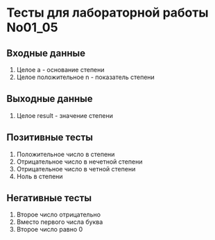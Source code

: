 # Тесты для лабораторной работы No01_05
## Входные данные
1. Целое a - основание степени
2. Целое положительное n - показатель степени
## Выходные данные
1. Целое result - значение степени
## Позитивные тесты
1. Положительное число в степени
2. Отрицательное число в нечетной степени
3. Отрицательное число в четной степени
4. Ноль в степени
## Негативные тесты
1. Второе число отрицательно
2. Вместо первого числа буква
3. Второе число равно 0
